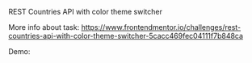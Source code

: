 REST Countries API with color theme switcher

More info about task:
https://www.frontendmentor.io/challenges/rest-countries-api-with-color-theme-switcher-5cacc469fec04111f7b848ca

Demo:
